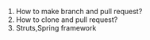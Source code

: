 1. How to make branch and pull request?
2. How to clone and pull request?
3. Struts,Spring framework
